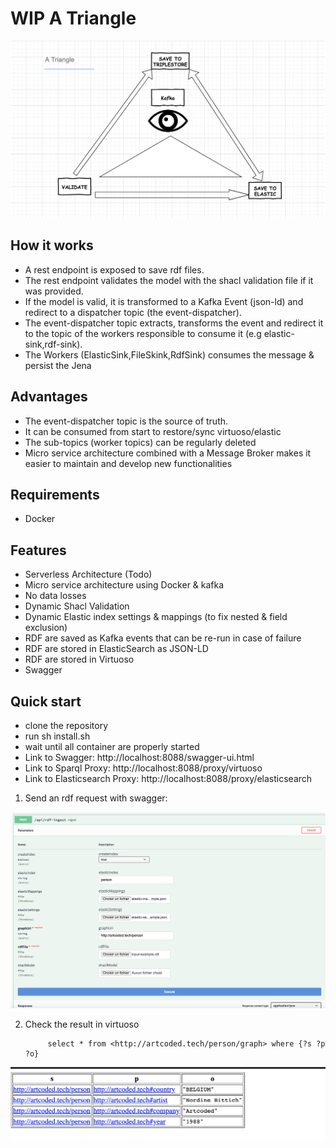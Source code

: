 # WIP A Triangle

![Screenshot](atriangle.png?raw=true)

 ## How it works
 - A rest endpoint is exposed to save rdf files.
 - The rest endpoint validates the model with the shacl validation file if it was provided.
 - If the model is valid, it is transformed to a Kafka Event (json-ld) and redirect to a dispatcher topic (the event-dispatcher).
 - The event-dispatcher topic extracts, transforms the event and redirect it to the topic of the workers responsible to consume it (e.g elastic-sink,rdf-sink).
 - The Workers (ElasticSink,FileSkink,RdfSink) consumes the message & persist the Jena 

 ## Advantages
   - The event-dispatcher topic is the source of truth. 
   - It can be consumed from start to restore/sync virtuoso/elastic
   - The sub-topics (worker topics) can be regularly deleted
   - Micro service architecture combined with a Message Broker  makes it easier to maintain and develop new functionalities
 
 ## Requirements
   - Docker
 ## Features
   - Serverless Architecture (Todo)
   - Micro service architecture using Docker & kafka
   - No data losses
   - Dynamic Shacl Validation
   - Dynamic Elastic index settings & mappings (to fix nested & field exclusion)
   - RDF are saved as Kafka events that can be re-run in case of failure 
   - RDF are stored in ElasticSearch as JSON-LD
   - RDF are stored in Virtuoso
   - Swagger
 ## Quick start
  - clone the repository
  - run sh install.sh
  - wait until all container are properly started
  - Link to Swagger: http://localhost:8088/swagger-ui.html
  - Link to Sparql Proxy: http://localhost:8088/proxy/virtuoso
  - Link to Elasticsearch Proxy: http://localhost:8088/proxy/elasticsearch

  1. Send an rdf request with swagger:

  ![Screenshot](swagger.png?raw=true)
  
  2. Check the result in virtuoso

       ```
            select * from <http://artcoded.tech/person/graph> where {?s ?p ?o}
       ```

  ![Screenshot](virtuoso.png?raw=true)   
